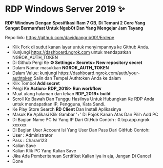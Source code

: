 # RDP Windows Server 2019 ✨

**RDP Windows Dengan Spesifikasi Ram 7 GB, Di Temani 2 Core Yang Sangat Bermanfaat Untuk Ngeb0t Dan Yang Mengejar Jam Tayang**

Repo link: https://github.com/davidpangrib001/Erdepe


+ Klik Fork di sudut kanan layar untuk menyimpannya ke Github Anda.
+ Kunjungi https://dashboard.ngrok.com untuk mendapatkan NGROK_AUTH_TOKEN
+ Di Github Pergi Ke **⚙ Settings> Secrets> New repository secret**
+ Dalam Nama: masukkan **NGROK_AUTH_TOKEN**
+ Dalam Value: kunjungi https://dashboard.ngrok.com/auth/your-authtoken Salin dan Tempel Authtoken Anda ke dalam
+ Klik Tombol **Add secret**
+ Pergi Ke **Action> RDP_2019> Run workflow**
+ Muat ulang halaman dan tekan **RDP_2019> build**
+ Scroll Ke Bawah Dan Tunggu Hasilnya Untuk Hubungkan Ke RDP Anda untuk mendapatkan IP, Pengguna, Kata Sandi.
+ Ke Play Store Search **RD Client** Dan Install Aplikasinya
+ Masuk Ke Aplikasi Klik Gambar '+' Di Pojok Kanan Atas Dan Pilih Add PC
+ Di Bagian Name PC Isi Yang IP Dari GitHub Contoh : 0.tcp.app.ngrok xxxxxx
+ Di Bagian User Account Isi Yang User Dan Pass Dari GitHub Contoh:
+ User : Administrator
+ Pass : Charan123
+ Kalian Save
+ Kalian Klik PC Yang Kalian Save
+ Jika Ada Pemberitahuan Sertifikat Kalian Iya in aja, Jangan Di Cancel
+ Done


